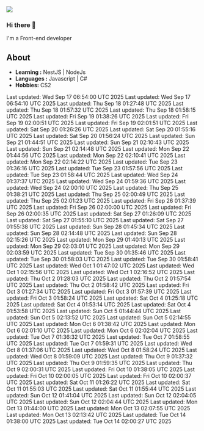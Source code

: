 <img align='center' src="https://github-readme-stats.vercel.app/api?username=666-arch">

### Hi there 👋

I'm a Front-end developer 
## About

-  **Learning :** NestJS | NodeJs
-  **Languages :** Javascript | C#
-  **Hobbies:** CS2

<!-- ## My code time -->

<!-- LANGUAGE_STATS_START -->
<!-- LANGUAGE_STATS_END --> 
Last updated: Wed Sep 17 06:54:00 UTC 2025
Last updated: Wed Sep 17 06:54:10 UTC 2025
Last updated: Thu Sep 18 01:27:48 UTC 2025
Last updated: Thu Sep 18 01:57:32 UTC 2025
Last updated: Thu Sep 18 01:58:15 UTC 2025
Last updated: Fri Sep 19 01:38:26 UTC 2025
Last updated: Fri Sep 19 02:00:51 UTC 2025
Last updated: Fri Sep 19 02:01:51 UTC 2025
Last updated: Sat Sep 20 01:26:26 UTC 2025
Last updated: Sat Sep 20 01:55:16 UTC 2025
Last updated: Sat Sep 20 01:56:24 UTC 2025
Last updated: Sun Sep 21 01:44:51 UTC 2025
Last updated: Sun Sep 21 02:10:43 UTC 2025
Last updated: Sun Sep 21 02:14:48 UTC 2025
Last updated: Mon Sep 22 01:44:56 UTC 2025
Last updated: Mon Sep 22 02:10:41 UTC 2025
Last updated: Mon Sep 22 02:14:22 UTC 2025
Last updated: Tue Sep 23 01:36:16 UTC 2025
Last updated: Tue Sep 23 01:57:56 UTC 2025
Last updated: Tue Sep 23 01:58:44 UTC 2025
Last updated: Wed Sep 24 01:37:37 UTC 2025
Last updated: Wed Sep 24 01:59:36 UTC 2025
Last updated: Wed Sep 24 02:00:10 UTC 2025
Last updated: Thu Sep 25 01:38:21 UTC 2025
Last updated: Thu Sep 25 02:00:49 UTC 2025
Last updated: Thu Sep 25 02:01:23 UTC 2025
Last updated: Fri Sep 26 01:37:39 UTC 2025
Last updated: Fri Sep 26 02:00:00 UTC 2025
Last updated: Fri Sep 26 02:00:35 UTC 2025
Last updated: Sat Sep 27 01:26:09 UTC 2025
Last updated: Sat Sep 27 01:55:10 UTC 2025
Last updated: Sat Sep 27 01:55:38 UTC 2025
Last updated: Sun Sep 28 01:45:34 UTC 2025
Last updated: Sun Sep 28 02:14:48 UTC 2025
Last updated: Sun Sep 28 02:15:26 UTC 2025
Last updated: Mon Sep 29 01:40:13 UTC 2025
Last updated: Mon Sep 29 02:03:01 UTC 2025
Last updated: Mon Sep 29 02:03:59 UTC 2025
Last updated: Tue Sep 30 01:35:46 UTC 2025
Last updated: Tue Sep 30 01:58:03 UTC 2025
Last updated: Tue Sep 30 01:58:41 UTC 2025
Last updated: Wed Oct  1 01:47:02 UTC 2025
Last updated: Wed Oct  1 02:15:56 UTC 2025
Last updated: Wed Oct  1 02:16:52 UTC 2025
Last updated: Thu Oct  2 01:28:03 UTC 2025
Last updated: Thu Oct  2 01:57:54 UTC 2025
Last updated: Thu Oct  2 01:58:42 UTC 2025
Last updated: Fri Oct  3 01:27:34 UTC 2025
Last updated: Fri Oct  3 01:57:39 UTC 2025
Last updated: Fri Oct  3 01:58:24 UTC 2025
Last updated: Sat Oct  4 01:25:18 UTC 2025
Last updated: Sat Oct  4 01:53:14 UTC 2025
Last updated: Sat Oct  4 01:53:58 UTC 2025
Last updated: Sun Oct  5 01:44:44 UTC 2025
Last updated: Sun Oct  5 02:13:52 UTC 2025
Last updated: Sun Oct  5 02:14:55 UTC 2025
Last updated: Mon Oct  6 01:38:42 UTC 2025
Last updated: Mon Oct  6 02:01:10 UTC 2025
Last updated: Mon Oct  6 02:02:04 UTC 2025
Last updated: Tue Oct  7 01:36:32 UTC 2025
Last updated: Tue Oct  7 01:58:55 UTC 2025
Last updated: Tue Oct  7 01:59:31 UTC 2025
Last updated: Wed Oct  8 01:37:06 UTC 2025
Last updated: Wed Oct  8 01:58:24 UTC 2025
Last updated: Wed Oct  8 01:59:09 UTC 2025
Last updated: Thu Oct  9 01:37:32 UTC 2025
Last updated: Thu Oct  9 01:59:35 UTC 2025
Last updated: Thu Oct  9 02:00:31 UTC 2025
Last updated: Fri Oct 10 01:38:05 UTC 2025
Last updated: Fri Oct 10 02:00:05 UTC 2025
Last updated: Fri Oct 10 02:00:37 UTC 2025
Last updated: Sat Oct 11 01:26:22 UTC 2025
Last updated: Sat Oct 11 01:55:03 UTC 2025
Last updated: Sat Oct 11 01:55:44 UTC 2025
Last updated: Sun Oct 12 01:41:04 UTC 2025
Last updated: Sun Oct 12 02:04:05 UTC 2025
Last updated: Sun Oct 12 02:04:44 UTC 2025
Last updated: Mon Oct 13 01:44:00 UTC 2025
Last updated: Mon Oct 13 02:07:55 UTC 2025
Last updated: Mon Oct 13 02:13:42 UTC 2025
Last updated: Tue Oct 14 01:38:00 UTC 2025
Last updated: Tue Oct 14 02:00:27 UTC 2025
